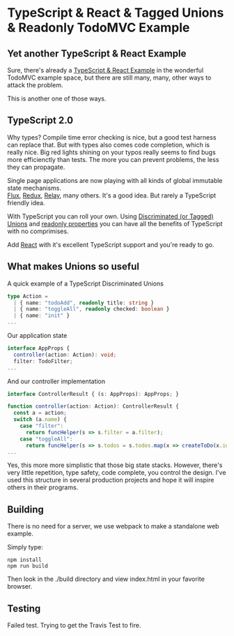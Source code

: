# TypeScript & React & Tagged Unions & Readonly TodoMVC Example

## Yet another TypeScript & React Example

Sure, there's already a [TypeScript & React Example](https://github.com/tastejs/todomvc/tree/master/examples/typescript-react)
in the wonderful TodoMVC example space, but there are still many, many, other ways to attack the problem.

This is another one of those ways.

## TypeScript 2.0

Why types?  Compile time error checking is nice, but a good test harness can replace that.  But with types also comes
code completion, which is really nice.  Big red lights shining on your typos really seems to find bugs more efficienctly
than tests.  The more you can prevent problems, the less they can propagate.

Single page applications are now playing with all kinds of global immutable state mechanisms.  
[Flux](http://facebook.github.io/flux), [Redux](http://redux.js.org/), [Relay](http://facebook.github.io/relay/), many others.
It's a good idea.  But rarely a TypeScript friendly idea.

With TypeScript you can roll your own.  Using [Discriminated (or Tagged) Unions](https://github.com/Microsoft/TypeScript/wiki/What's-new-in-TypeScript#tagged-union-types)
and [readonly properties](https://github.com/Microsoft/TypeScript/wiki/What's-new-in-TypeScript#read-only-properties-and-index-signatures) 
you can have all the benefits of TypeScript with no comprimises.  

Add [React](http://facebook.github.io/react/docs/getting-started.html) with it's excellent TypeScript support and you're ready to go.

## What makes Unions so useful

A quick example of a TypeScript Discriminated Unions
```TypeScript
type Action = 
  | { name: "todoAdd", readonly title: string }
  | { name: "toggleAll", readonly checked: boolean }
  | { name: "init" }
...
```

Our application state
```TypeScript
interface AppProps {
  controller(action: Action): void;
  filter: TodoFilter;
...
```

And our controller implementation 
```TypeScript
interface ControllerResult { (s: AppProps): AppProps; }

function controller(action: Action): ControllerResult {
  const a = action;
  switch (a.name) {
    case "filter":
      return funcHelper(s => s.filter = a.filter);
    case "toggleAll":
      return funcHelper(s => s.todos = s.todos.map(x => createToDo(x.id, x.title, a.checked)));
...
```

Yes, this more more simplistic that those big state stacks.  However, there's very little repetition,
type safety, code complete, you control the design.  I've used this structure in several production projects
and hope it will inspire others in their programs. 

## Building

There is no need for a server, we use webpack to make a standalone web example.

Simply type:
```
npm install
npm run build
```

Then look in the ./build directory and view index.html in your favorite browser.

## Testing

Failed test.  Trying to get the Travis Test to fire.

